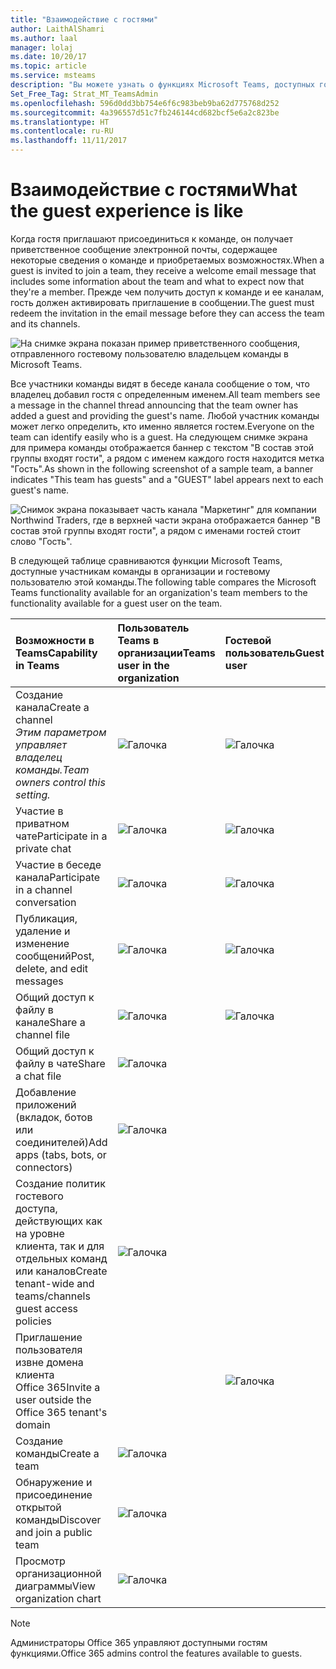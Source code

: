 ```yaml
---
title: "Взаимодействие с гостями"
author: LaithAlShamri
ms.author: laal
manager: lolaj
ms.date: 10/20/17
ms.topic: article
ms.service: msteams
description: "Вы можете узнать о функциях Microsoft Teams, доступных гостевым пользователям."
Set_Free_Tag: Strat_MT_TeamsAdmin
ms.openlocfilehash: 596d0dd3bb754e6f6c983beb9ba62d775768d252
ms.sourcegitcommit: 4a396557d51c7fb246144cd682bcf5e6a2c823be
ms.translationtype: HT
ms.contentlocale: ru-RU
ms.lasthandoff: 11/11/2017
---
```

<a name="what-the-guest-experience-is-like"></a><span data-ttu-id="18289-103">Взаимодействие с гостями</span><span class="sxs-lookup"><span data-stu-id="18289-103">What the guest experience is like</span></span>
=================================

<span data-ttu-id="18289-104">Когда гостя приглашают присоединиться к команде, он получает приветственное сообщение электронной почты, содержащее некоторые сведения о команде и приобретаемых возможностях.</span><span class="sxs-lookup"><span data-stu-id="18289-104">When a guest is invited to join a team, they receive a welcome email message that includes some information about the team and what to expect now that they're a member.</span></span> <span data-ttu-id="18289-105">Прежде чем получить доступ к команде и ее каналам, гость должен активировать приглашение в сообщении.</span><span class="sxs-lookup"><span data-stu-id="18289-105">The guest must redeem the invitation in the email message before they can access the team and its channels.</span></span>
  
    
    

  
    
    
![На снимке экрана показан пример приветственного сообщения, отправленного гостевому пользователю владельцем команды в Microsoft Teams.](media/bc0deb82-6394-4280-8fed-312645c8fefe.png)
  
    
    
<span data-ttu-id="18289-108">Все участники команды видят в беседе канала сообщение о том, что владелец добавил гостя с определенным именем.</span><span class="sxs-lookup"><span data-stu-id="18289-108">All team members see a message in the channel thread announcing that the team owner has added a guest and providing the guest's name.</span></span> <span data-ttu-id="18289-109">Любой участник команды может легко определить, кто именно является гостем.</span><span class="sxs-lookup"><span data-stu-id="18289-109">Everyone on the team can identify easily who is a guest.</span></span> <span data-ttu-id="18289-110">На следующем снимке экрана для примера команды отображается баннер с текстом "В состав этой группы входят гости", а рядом с именем каждого гостя находится метка "Гость".</span><span class="sxs-lookup"><span data-stu-id="18289-110">As shown in the following screenshot of a sample team, a banner indicates "This team has guests" and a "GUEST" label appears next to each guest's name.</span></span>
  
    
    

  
    
    
![Снимок экрана показывает часть канала "Маркетинг" для компании Northwind Traders, где в верхней части экрана отображается баннер "В состав этой группы входят гости", а рядом с именами гостей стоит слово "Гость".](media/33394a31-7d10-4950-8b39-b7d9953397c3.png)
  
    
    
<span data-ttu-id="18289-112">В следующей таблице сравниваются функции Microsoft Teams, доступные участникам команды в организации и гостевому пользователю этой команды.</span><span class="sxs-lookup"><span data-stu-id="18289-112">The following table compares the Microsoft Teams functionality available for an organization's team members to the functionality available for a guest user on the team.</span></span>
  
    
    


|<span data-ttu-id="18289-113">**Возможности в Teams**</span><span class="sxs-lookup"><span data-stu-id="18289-113">**Capability in Teams**</span></span>|<span data-ttu-id="18289-114">**Пользователь Teams в организации**</span><span class="sxs-lookup"><span data-stu-id="18289-114">**Teams user in the organization**</span></span>|<span data-ttu-id="18289-115">**Гостевой пользователь**</span><span class="sxs-lookup"><span data-stu-id="18289-115">**Guest user**</span></span>|
|:-----|:-----|:-----|
|<span data-ttu-id="18289-116">Создание канала</span><span class="sxs-lookup"><span data-stu-id="18289-116">Create a channel</span></span>  <br/>  <span data-ttu-id="18289-117">*Этим параметром управляет владелец команды.*</span><span class="sxs-lookup"><span data-stu-id="18289-117">*Team owners control this setting.*</span></span>  <br/> |![Галочка](media/5277fbec-0a8f-4bd0-b906-d6ddee85a46c.png)|![Галочка](media/5277fbec-0a8f-4bd0-b906-d6ddee85a46c.png)|
|<span data-ttu-id="18289-120">Участие в приватном чате</span><span class="sxs-lookup"><span data-stu-id="18289-120">Participate in a private chat</span></span>  <br/> |![Галочка](media/5277fbec-0a8f-4bd0-b906-d6ddee85a46c.png)|![Галочка](media/5277fbec-0a8f-4bd0-b906-d6ddee85a46c.png)|
|<span data-ttu-id="18289-123">Участие в беседе канала</span><span class="sxs-lookup"><span data-stu-id="18289-123">Participate in a channel conversation</span></span>  <br/> |![Галочка](media/5277fbec-0a8f-4bd0-b906-d6ddee85a46c.png)|![Галочка](media/5277fbec-0a8f-4bd0-b906-d6ddee85a46c.png)|
|<span data-ttu-id="18289-126">Публикация, удаление и изменение сообщений</span><span class="sxs-lookup"><span data-stu-id="18289-126">Post, delete, and edit messages</span></span>  <br/> |![Галочка](media/5277fbec-0a8f-4bd0-b906-d6ddee85a46c.png)|![Галочка](media/5277fbec-0a8f-4bd0-b906-d6ddee85a46c.png)|
|<span data-ttu-id="18289-129">Общий доступ к файлу в канале</span><span class="sxs-lookup"><span data-stu-id="18289-129">Share a channel file</span></span>  <br/> |![Галочка](media/5277fbec-0a8f-4bd0-b906-d6ddee85a46c.png)|![Галочка](media/5277fbec-0a8f-4bd0-b906-d6ddee85a46c.png)|
|<span data-ttu-id="18289-132">Общий доступ к файлу в чате</span><span class="sxs-lookup"><span data-stu-id="18289-132">Share a chat file</span></span>  <br/> |![Галочка](media/5277fbec-0a8f-4bd0-b906-d6ddee85a46c.png)||
|<span data-ttu-id="18289-134">Добавление приложений (вкладок, ботов или соединителей)</span><span class="sxs-lookup"><span data-stu-id="18289-134">Add apps (tabs, bots, or connectors)</span></span>  <br/> |![Галочка](media/5277fbec-0a8f-4bd0-b906-d6ddee85a46c.png)||
|<span data-ttu-id="18289-136">Создание политик гостевого доступа, действующих как на уровне клиента, так и для отдельных команд или каналов</span><span class="sxs-lookup"><span data-stu-id="18289-136">Create tenant-wide and teams/channels guest access policies</span></span>  <br/> |![Галочка](media/5277fbec-0a8f-4bd0-b906-d6ddee85a46c.png)||
|<span data-ttu-id="18289-138">Приглашение пользователя извне домена клиента Office 365</span><span class="sxs-lookup"><span data-stu-id="18289-138">Invite a user outside the Office 365 tenant's domain</span></span>  <br/> ||![Галочка](media/5277fbec-0a8f-4bd0-b906-d6ddee85a46c.png)|
|<span data-ttu-id="18289-140">Создание команды</span><span class="sxs-lookup"><span data-stu-id="18289-140">Create a team</span></span>  <br/> |![Галочка](media/5277fbec-0a8f-4bd0-b906-d6ddee85a46c.png)||
|<span data-ttu-id="18289-142">Обнаружение и присоединение открытой команды</span><span class="sxs-lookup"><span data-stu-id="18289-142">Discover and join a public team</span></span>  <br/> |![Галочка](media/5277fbec-0a8f-4bd0-b906-d6ddee85a46c.png)||
|<span data-ttu-id="18289-144">Просмотр организационной диаграммы</span><span class="sxs-lookup"><span data-stu-id="18289-144">View organization chart</span></span>  <br/> |![Галочка](media/5277fbec-0a8f-4bd0-b906-d6ddee85a46c.png)||
   

    
> [!NOTE]
> <span data-ttu-id="18289-146">Администраторы Office 365 управляют доступными гостям функциями.</span><span class="sxs-lookup"><span data-stu-id="18289-146">Office 365 admins control the features available to guests.</span></span> 
  